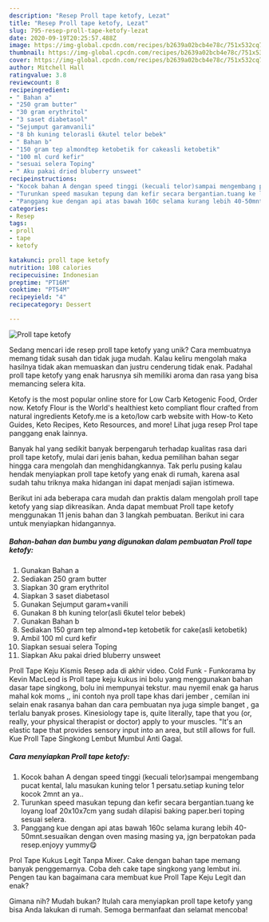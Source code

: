 ```yaml
---
description: "Resep Proll tape ketofy, Lezat"
title: "Resep Proll tape ketofy, Lezat"
slug: 795-resep-proll-tape-ketofy-lezat
date: 2020-09-19T20:25:57.488Z
image: https://img-global.cpcdn.com/recipes/b2639a02bcb4e78c/751x532cq70/proll-tape-ketofy-foto-resep-utama.jpg
thumbnail: https://img-global.cpcdn.com/recipes/b2639a02bcb4e78c/751x532cq70/proll-tape-ketofy-foto-resep-utama.jpg
cover: https://img-global.cpcdn.com/recipes/b2639a02bcb4e78c/751x532cq70/proll-tape-ketofy-foto-resep-utama.jpg
author: Mitchell Hall
ratingvalue: 3.8
reviewcount: 8
recipeingredient:
- " Bahan a"
- "250 gram butter"
- "30 gram erythritol"
- "3 saset diabetasol"
- "Sejumput garamvanili"
- "8 bh kuning telorasli 6kutel telor bebek"
- " Bahan b"
- "150 gram tep almondtep ketobetik for cakeasli ketobetik"
- "100 ml curd kefir"
- "sesuai selera Toping"
- " Aku pakai dried bluberry unsweet"
recipeinstructions:
- "Kocok bahan A dengan speed tinggi (kecuali telor)sampai mengembang pucat kental, lalu masukan kuning telor 1 persatu.setiap kuning telor kocok 2mnt an ya.."
- "Turunkan speed masukan tepung dan kefir secara bergantian.tuang ke loyang loaf 20x10x7cm yang sudah dilapisi baking paper.beri toping sesuai selera."
- "Panggang kue dengan api atas bawah 160c selama kurang lebih 40-50mnt.sesuaikan dengan oven masing masing ya, jgn berpatokan pada resep.enjoyy yummy😋"
categories:
- Resep
tags:
- proll
- tape
- ketofy

katakunci: proll tape ketofy 
nutrition: 108 calories
recipecuisine: Indonesian
preptime: "PT16M"
cooktime: "PT54M"
recipeyield: "4"
recipecategory: Dessert

---
```



![Proll tape ketofy](https://img-global.cpcdn.com/recipes/b2639a02bcb4e78c/751x532cq70/proll-tape-ketofy-foto-resep-utama.jpg)

Sedang mencari ide resep proll tape ketofy yang unik? Cara membuatnya memang tidak susah dan tidak juga mudah. Kalau keliru mengolah maka hasilnya tidak akan memuaskan dan justru cenderung tidak enak. Padahal proll tape ketofy yang enak harusnya sih memiliki aroma dan rasa yang bisa memancing selera kita.

Ketofy is the most popular online store for Low Carb Ketogenic Food, Order now. Ketofy Flour is the World&#39;s healthiest keto compliant flour crafted from natural ingredients Ketofy.me is a keto/low carb website with How-to Keto Guides, Keto Recipes, Keto Resources, and more! Lihat juga resep Prol tape panggang enak lainnya.

Banyak hal yang sedikit banyak berpengaruh terhadap kualitas rasa dari proll tape ketofy, mulai dari jenis bahan, kedua pemilihan bahan segar hingga cara mengolah dan menghidangkannya. Tak perlu pusing kalau hendak menyiapkan proll tape ketofy yang enak di rumah, karena asal sudah tahu triknya maka hidangan ini dapat menjadi sajian istimewa.


Berikut ini ada beberapa cara mudah dan praktis dalam mengolah proll tape ketofy yang siap dikreasikan. Anda dapat membuat Proll tape ketofy menggunakan 11 jenis bahan dan 3 langkah pembuatan. Berikut ini cara untuk menyiapkan hidangannya.

<!--inarticleads1-->

##### Bahan-bahan dan bumbu yang digunakan dalam pembuatan Proll tape ketofy:

1. Gunakan  Bahan a
1. Sediakan 250 gram butter
1. Siapkan 30 gram erythritol
1. Siapkan 3 saset diabetasol
1. Gunakan Sejumput garam+vanili
1. Gunakan 8 bh kuning telor(asli 6kutel telor bebek)
1. Gunakan  Bahan b
1. Sediakan 150 gram tep almond+tep ketobetik for cake(asli ketobetik)
1. Ambil 100 ml curd kefir
1. Siapkan sesuai selera Toping
1. Siapkan  Aku pakai dried bluberry unsweet


Proll Tape Keju Kismis Resep ada di akhir video. Cold Funk - Funkorama by Kevin MacLeod is Proll tape keju kukus ini bolu yang menggunakan bahan dasar tape singkong, bolu ini mempunyai tekstur. mau nyemil enak ga harus mahal kok moms ,, ini contoh nya proll tape khas dari jember , cemilan ini selain enak rasanya bahan dan cara pembuatan nya juga simple banget , ga terlalu banyak proses. Kinesiology tape is, quite literally, tape that you (or, really, your physical therapist or doctor) apply to your muscles. &#34;It&#39;s an elastic tape that provides sensory input into an area, but still allows for full. Kue Proll Tape Singkong Lembut Mumbul Anti Gagal. 

<!--inarticleads2-->

##### Cara menyiapkan Proll tape ketofy:

1. Kocok bahan A dengan speed tinggi (kecuali telor)sampai mengembang pucat kental, lalu masukan kuning telor 1 persatu.setiap kuning telor kocok 2mnt an ya..
1. Turunkan speed masukan tepung dan kefir secara bergantian.tuang ke loyang loaf 20x10x7cm yang sudah dilapisi baking paper.beri toping sesuai selera.
1. Panggang kue dengan api atas bawah 160c selama kurang lebih 40-50mnt.sesuaikan dengan oven masing masing ya, jgn berpatokan pada resep.enjoyy yummy😋


Prol Tape Kukus Legit Tanpa Mixer. Cake dengan bahan tape memang banyak penggemarnya. Coba deh cake tape singkong yang lembut ini. Pengen tau kan bagaimana cara membuat kue Proll Tape Keju Legit dan enak? 

Gimana nih? Mudah bukan? Itulah cara menyiapkan proll tape ketofy yang bisa Anda lakukan di rumah. Semoga bermanfaat dan selamat mencoba!
